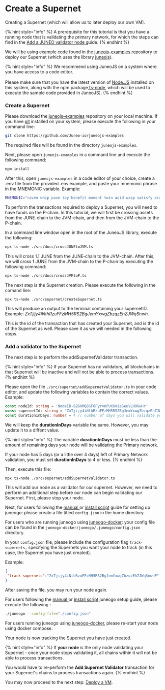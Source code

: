# Create a Supernet

Creating a Supernet (which will allow us to later deploy our own VM).

{% hint style="info" %}
A prerequisite for this tutorial is that you have a running node that is validating the primary network, for which the steps can find in the [Add a JUNEO validator node ](../validate/add-a-validator.md)guide.
{% endhint %}

We will be using example code found in the [juneojs-examples ](https://github.com/Juneo-io/juneojs-examples)repository to deploy our Supernet (which uses the library [juneojs](https://www.npmjs.com/package/juneojs)).

{% hint style="info" %}
We recommend using JuneoJS on a system where you have access to a code editor.\
\
Please make sure that you have the latest version of [Node.JS](https://nodejs.org/en) installed on this system, along with the npm package[ ts-node](https://www.npmjs.com/package/ts-node), which will be used to execute the sample code provided in JuneoJS).
{% endhint %}

### Create a Supernet

Please download the [juneojs-examples](https://github.com/Juneo-io/juneojs-examples) repository on your local machine. If you have [git](https://git-scm.com/) installed on your system, please execute the following in your command line:

```bash
git clone https://github.com/Juneo-io/juneojs-examples
```

The required files will be found in the directory `juneojs-examples`.

Next, please open `juneojs-examples` in a command line and execute the following command:

```bash
npm install
```

After this, open `juneojs-examples` in a code editor of your choice, create a .env file from the provided .env.example, and paste your mnemonic phrase in the MNEMONIC variable. Example:

```sh
MNEMONIC="raven whip pave toy benefit moment twin acid wasp satisfy crash april"
```

To perform the transactions required to deploy a Supernet, you will need to have funds on the P-chain.  In this tutorial, we will first be crossing assets from the JUNE-chain to the JVM-chain, and then from  the JVM-chain to the P-chain.

In a command line window open in the root of the JuneoJS library, execute the following:

```bash
npx ts-node ./src/docs/crossJUNEtoJVM.ts
```

This will cross 1.1 JUNE from the JUNE-chain to the JVM-chain. After this, we will cross 1 JUNE from the JVM-chain to the P-chain by executing the following command:

```bash
npx ts-node ./src/docs/crossJVMtoP.ts
```

The next step is the Supernet creation. Please execute the following in the comand line:

```
npx ts-node ./src/supernet/createSupernet.ts
```

This will produce an output to the terminal containing your supernetID. Example: _ZxTjijy4iNthRzuFFzMH5RS2BgJemYxwgZbzqzEhZJWqSnwh._

This is the id of the transaction that has created your Supernet, and is the id of the Supernet as well. Please save it as we will needed in the following steps.

### Add a validator to the Supernet

The next step is to perform the addSupernetValidator transaction.

{% hint style="info" %}
If your Supernet has no validators, all blockchains in that Supernet will be inactive and will not be able to process transactions.
{% endhint %}

Please open the file `./src/supernet/addSupernetValidator.ts` in your code editor, and update the following variables to contain the correct values. Example:

```typescript
const nodeId: string = 'NodeID-B2GHMQ8GF6FyrvmPUX6miaGeuVLH9UwHr'
const supernetId: string = 'ZxTjijy4iNthRzuFFzMH5RS2BgJemYxwgZbzqzEhZJWqSnwhP'
const durationInDays: number = 4 // number of days you will validate your Supernet
```

We will keep the **durationInDays** variable the same. However, you may update it to a diffent value.

{% hint style="info" %}
The variable **durationInDays** must be less than the amount of remaining days your node will be validating the Primary network.

If your node has 5 days (or a little over 4 days) left of Primary Network validation, you must set **durationInDays** to 4 or less.
{% endhint %}

Then, execute this file:

```sh
npx ts-node ./src/supernet/addSupernetValidator.ts
```

This will add our node as a validator for our supernet. However, we need to perform an additional step before our node can begin validating our Supernet. First, please stop your node.



Next, for users following the [manual ](set-up-and-connect-a-node-manually.md)or [install script](set-up-and-connect-a-node.md) guide for setting up juneogo: please create a file titled `config.json` in the home directory.&#x20;

For users who are running juneogo using [juneogo-docker](https://github.com/Juneo-io/juneogo-docker): your config file can be found in the `juneogo-docker/juneogo/.juneogo/config.json` directory.



In your `config.json` file, please include the configuration flag `track-supernets,` specifying the Supernets you want your node to track (in this case, the Supernet you have just created).

Example:

```json
{
 "track-supernets":"ZxTjijy4iNthRzuFFzMH5RS2BgJemYxwgZbzqzEhZJWqSnwhP"
}
```

After saving the file, you may run your node again.&#x20;

For users following the [manual ](set-up-and-connect-a-node-manually.md)or [install script](set-up-and-connect-a-node.md) juneogo setup guide, please execute the following :

```bash
./juneogo --config-file="./config.json"
```

For users running juneogo using [juneogo-docker](https://github.com/Juneo-io/juneogo-docker), please re-start your node using docker compose.



Your node is now tracking the Supernet you have just created.&#x20;

{% hint style="info" %}
If **your node** is the only node validating your Supernet - once your node stops validating it, all chains within it will not be able to process transactions.

You would have to re-perform the **Add Supernet Validator** transaction for your Supernet's chains to process transactions again.
{% endhint %}

You may now proceed to the next step: [Deploy a VM](deploy-a-vm.md).
